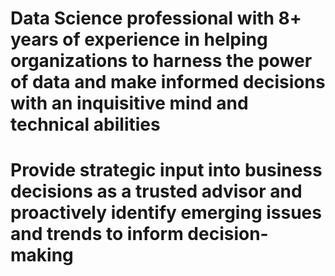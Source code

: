 # Data Science professional with 8+ years of experience in helping organizations to harness the power of data and make informed decisions with an inquisitive mind and technical abilities
# Provide strategic input into business decisions as a trusted advisor and proactively identify emerging issues and trends to inform decision-making

<!--
**Melvinroy/MelvinRoy** is a ✨ _special_ ✨ repository because its `README.md` (this file) appears on your GitHub profile.

Here are some ideas to get you started:

- 🔭 I’m currently working on ...
- 🌱 I’m currently learning ...
- 👯 I’m looking to collaborate on ...
- 🤔 I’m looking for help with ...
- 💬 Ask me about ...
- 📫 How to reach me: ...
- 😄 Pronouns: ...
- ⚡ Fun fact: ...
-->
